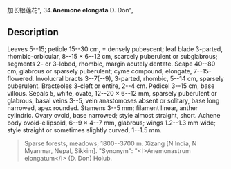 加长银莲花",
34.**Anemone elongata** D. Don",

## Description
Leaves 5--15; petiole 15--30 cm, ± densely pubescent; leaf blade 3-parted, rhombic-orbicular, 8--15 × 6--12 cm, scarcely puberulent or subglabrous; segments 2- or 3-lobed, rhombic, margin acutely dentate. Scape 40--80 cm, glabrous or sparsely puberulent; cyme compound, elongate, 7--15-flowered. Involucral bracts 3--7(--9), 3-parted, rhombic, 5--14 cm, sparsely puberulent. Bracteoles 3-cleft or entire, 2--4 cm. Pedicel 3--15 cm, base villous. Sepals 5, white, ovate, 12--20 × 6--12 mm, sparsely puberulent or glabrous, basal veins 3--5, vein anastomoses absent or solitary, base long narrowed, apex rounded. Stamens 3--5 mm; filament linear, anther cylindric. Ovary ovoid, base narrowed; style almost straight, short. Achene body ovoid-ellipsoid, 6--9 × 4--7 mm, glabrous; wings 1.2--1.3 mm wide; style straight or sometimes slightly curved, 1--1.5 mm.

> Sparse forests, meadows; 1800--3700 m. Xizang [N India, N Myanmar, Nepal, Sikkim].
  "Synonym": "&lt;I&gt;Anemonastrum elongatum&lt;/I&gt; (D. Don) Holub.
